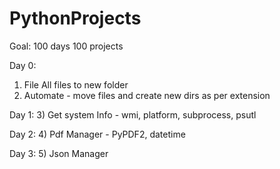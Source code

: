 # PythonProjects
Goal: 100 days 100 projects

Day 0:
1) File All files to new folder
2) Automate - move files and create new dirs as per extension

Day 1:
3) Get system Info - wmi, platform, subprocess, psutl

Day 2:
4) Pdf Manager - PyPDF2, datetime

Day 3:
5) Json Manager 

